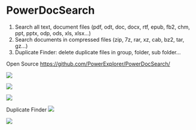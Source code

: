 # PowerDocSearch
1) Search all text, document files (pdf, odt, doc, docx, rtf, epub, fb2, chm, ppt, pptx, odp, ods, xls, xlsx...) 
2) Search documents in compressed files (zip, 7z, rar, xz, cab, bz2, tar, gz...)
3) Duplicate Finder: delete duplicate files in group, folder, sub folder...

Open Source
https://github.com/PowerExplorer/PowerDocSearch/

[<img src="https://github.com/PowerExplorer/PowerDocSearch/raw/main/Screenshot/1.png">](https://github.com/PowerExplorer/PowerDocSearch/raw/main/Screenshot/1.png)

[<img src="https://github.com/PowerExplorer/PowerDocSearch/raw/main/Screenshot/2.png">](https://github.com/PowerExplorer/PowerDocSearch/raw/main/Screenshot/2.png)

[<img src="https://github.com/PowerExplorer/PowerDocSearch/raw/main/Screenshot/3.png">](https://github.com/PowerExplorer/PowerDocSearch/raw/main/Screenshot/3.png)

Duplicate Finder
[<img src="https://github.com/PowerExplorer/PowerDocSearch/raw/main/Screenshot/4.png">](https://github.com/PowerExplorer/PowerDocSearch/raw/main/Screenshot/4.png)

[<img src="https://github.com/PowerExplorer/PowerDocSearch/raw/main/Screenshot/5.png">](https://github.com/PowerExplorer/PowerDocSearch/raw/main/Screenshot/5.png)


